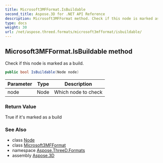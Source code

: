 ```yaml
---
title: Microsoft3MFFormat.IsBuildable
second_title: Aspose.3D for .NET API Reference
description: Microsoft3MFFormat method. Check if this node is marked as a build
type: docs
weight: 30
url: /net/aspose.threed.formats/microsoft3mfformat/isbuildable/
---
```

## Microsoft3MFFormat.IsBuildable method

Check if this node is marked as a build.

```csharp
public bool IsBuildable(Node node)
```

| Parameter | Type | Description |
| --- | --- | --- |
| node | Node | Which node to check |

### Return Value

True if it's marked as a build

### See Also

* class [Node](../../../aspose.threed/node/)
* class [Microsoft3MFFormat](../)
* namespace [Aspose.ThreeD.Formats](../../../aspose.threed.formats/)
* assembly [Aspose.3D](../../../)


